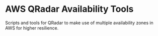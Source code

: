 # AWS QRadar Availability Tools
Scripts and tools for QRadar to make use of multiple availability zones in AWS for higher resilience.
